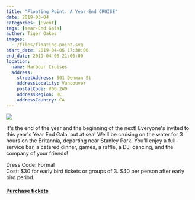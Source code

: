 ```yaml
---
title: "Floating Point: A Year-End CRUISE"
date: 2019-03-04
categories: [Event]
tags: [Year-End Gala]
author: Tiger Oakes
images:
  - /files/floating-point.svg
start_date: 2019-04-06 17:30:00
end_date: 2019-04-06 21:00:00
location:
  name: Harbour Cruises
  address:
    streetAddress: 501 Denman St
    addressLocality: Vancouver
    postalCode: V6G 2W9
    addressRegion: BC
    addressCountry: CA
---
```


![](/files/floating-point.svg)

It's the end of the year and the beginning of the next! Everyone's invited to this year's Year End Gala, out at sea! We'll be cruising on the water for 3 hours on the Britannia, departing near Stanley Park. You'll enjoy a full-service bar, a catered dinner, games, a raffle, a DJ, dancing, and the company of your friends!

Dress Code: Formal \
Cost: $30 for early bird tickets or groups of 3. $40 per person after early bird period.

#### [Purchase tickets](https://csssgala.ticketleap.com/ubc-csss-floating-point/)
